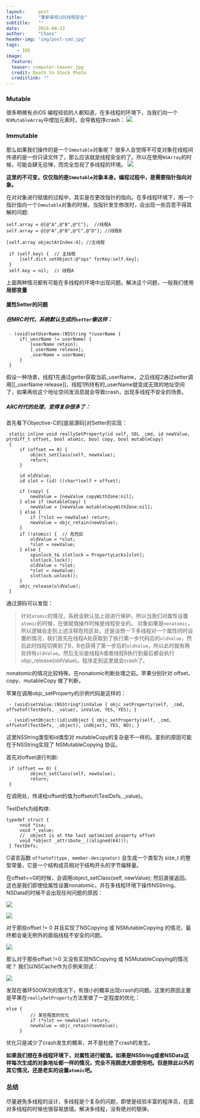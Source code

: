 ```yaml
---
layout:     post
title:      "重新审视iOS线程安全"
subtitle:   ""
date:       2016-08-23
author:     "Chaos"
header-img: "img/post-sad.jpg"
tags:
    - IOS
image:
  feature: 
  teaser: computer-teaser.jpg
  credit: Death to Stock Photo
  creditlink: ""
---
```



### Mutable
很多稍微有点iOS 编程经验的人都知道，在多线程的环境下，当我们向一个`NSMutableArray`中增加元素时，会导致程序crash：
![](http://s2.mogucdn.com/p2/170330/1_3j0d7ib65gd27blbh9a5ig61ejhi4_984x146.png)
### Immutable
那么如果我们操作的是一个`Immutable`对象呢？ 很多人会觉得不可变对象在线程间传递的是一份只读文件了，那么应该就是线程安全的了。所以在使用`NSArray`的时候，可能会肆无忌惮，而完全忽视了多线程的环境。
![](http://s2.mogucdn.com/p2/170330/1_05a6i8gi198862a0j1ea116k77f7k_410x427.png)

**这里的不可变，仅仅指的是`Immutable`对象本身。编程过程中，是需要指针指向对象。**

在对对象进行赋值的过程中，其实是在更改指针的指向。在多线程环境下，用一个指针指向一个`Immutable`对象的时候，当指针发生修改时，会出现一些百思不得其解的问题:

```objc
self.array = @[@"A",@"B",@"C"];  //线程A
self.array = @[@"A",@"B",@"C",@"D"]; //线程B

[self.array objectAtIndex:4]; //主线程
```


```objc
 if (self.key) {  // 主线程
     [self.dict setObject:@"ops" forKey:self.key];  
 }
 self.key = nil;  // 线程A
```



上面两种情况都有可能在多线程的环境中出现问题。解决这个问题，一般我们使用**局部变量**

#### 属性Setter的问题
##### 在MRC时代，系统默认生成的`setter`像这样：
```objc
 - (void)setUserName:(NSString *)userName {
     if(_uesrName != userName) {
         [userName retain];
         [_userName release];
         _userName = userName;
     }
 }
```

假设一种场景，线程1先通过getter获取当前\_userName，之后线程2通过setter调用[[\_userName release]]，线程1所持有的\_userName就变成无效的地址空间了，如果再给这个地址空间发消息就会导致crash，出现多线程不安全的场景。

##### ARC时代的处理，变得复杂很多了：
首先看下Objective-C的[底层源码]对Setter的实现：

```objc
 static inline void reallySetProperty(id self, SEL _cmd, id newValue, ptrdiff_t offset, bool atomic, bool copy, bool mutableCopy)
 {
     if (offset == 0) {
         object_setClass(self, newValue);
         return;
     }

     id oldValue;
     id slot = (id) ((char*)self + offset);
     
     if (copy) {
         newValue = [newValue copyWithZone:nil];
     } else if (mutableCopy) {
         newValue = [newValue mutableCopyWithZone:nil];
     } else {
         if (*slot == newValue) return;
         newValue = objc_retain(newValue);
     }
     if (!atomic) {  // 危险区
         oldValue = *slot;
         *slot = newValue;
     } else {
         spinlock_t& slotlock = PropertyLocks[slot];
         slotlock.lock();
         oldValue = *slot;
         *slot = newValue;        
         slotlock.unlock();
     }
     objc_release(oldValue);
 }
```



通过源码可以发现：

> 针对`atomic`的情况，系统会默认加上锁进行保护。所以当我们对属性设置`atomic`的时候，在做赋值操作时候是线程安全的。
> 对象如果是`nonatomic`，所以逻辑会走到上述注释危险区处。还是设想一下多线程对一个属性同时设置的情况，我们首先在线程A处获取到了执行第一步代码后的`oldValue`，然后此时线程切换到了B，B也获得了第一步后的`oldValue`，所以此时就有两处持有`oldValue`。然后无论是线程A或者线程B执行到最后都会执行objc\_release(oldValue)。程序走到这里就会crash了。


nonatomic的情况比较特殊，在nonatomic判断处理之前。苹果分别针对 offset、copy、mutableCopy 做了判断。

苹果在调用objc\_setProperty的示例代码是这样的：


```objc
 - (void)setValue:(NSString*)inValue { objc_setProperty(self, _cmd, offsetof(TestDefs, _value), inValue, YES, YES); }

 - (void)setObject:(id)inObject { objc_setProperty(self, _cmd, offsetof(TestDefs, _object), inObject, YES, NO); }
```



这里NSString类型和id类型对 mutableCopy的复杂是不一样的。差别的原因可能在于NSString实现了 NSMutableCopying 协议。

首先对offset进行判断:

```objc
 if (offset == 0) {
         object_setClass(self, newValue);
         return;
 }
```

在调用处，传递给offset的值为offsetof(TestDefs, \_value)。

TestDefs为结构体:

```objc
typedef struct {  
     void *isa;
     void *_value;
     // _object is at the last optimized property offset
     void *object _attribute__((aligned(64)));
 } TestDefs;
```

C语言函数 `offsetof(type, member-designator)` 会生成一个类型为 size\_t 的整型常量，它是一个结构成员相对于结构开头的字节偏移量。

在offset==0的时候，会调用object\_setClass(self, newValue); 然后直接返回。这也是我们即使给属性设置nonatomic，并在多线程环境下操作NSString、NSData的时候不会出现任何问题的原因：

![](http://s2.mogucdn.com/p2/170330/1_597f6g4bkhh71j2k536f56ijfe5gc_1031x146.png)

![](http://s2.mogucdn.com/p2/170330/1_78d81kfe91h41827h0a645kha98l9_383x403.png)

对于那些offset != 0 并且实现了NSCopying 或 NSMutableCopying 的情况，最终都会毫无例外的面临线程不安全的问题。

![](http://s2.mogucdn.com/p2/170330/1_550288ed1bk229e14gkcdigl99l8d_976x154.png)

那么对于那些offset !=0 又没有实现NSCopying 或 NSMutableCopying的情况呢？
我们以NSCache作为示例来测试：

![](http://s2.mogucdn.com/p2/170330/1_2gl5fhac00e6ajd4ehhik73f8b72f_1013x119.png)

发现在循环500W次的情况下，有很小的概率出现crash的问题。这里的原因主要是苹果在`reallySetProperty`方法里做了一定程度的优化：

```objc
else {
         // 某些程度的优化
         if (*slot == newValue) return;
         newValue = objc_retain(newValue);
     }
```


优化只是减少了crash发生的概率，并不是杜绝了crash的发生。

**如果我们想在多线程环境下，对属性进行赋值。如果是NSString或者NSData这样每次生成的对象地址都一样的情况，完全不用顾虑大胆使用吧。但是除此以外的其它情况，还是老实的设置`atomic`吧。**


### 总结
尽量避免多线程的设计，多线程是个复杂的问题，即使是经验丰富的程序员，在面对多线程的时候也很容易放错。解决多线程，没有绝对的银弹。































